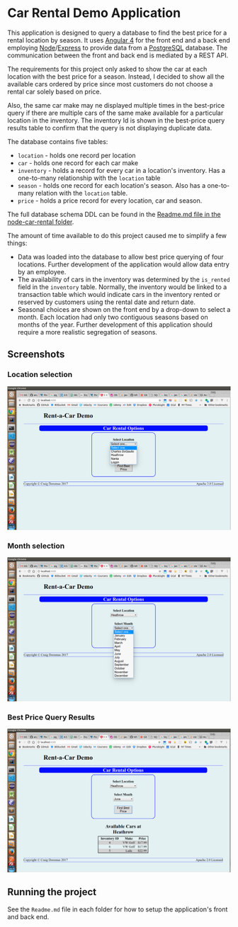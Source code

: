 # Car Rental Demo Application

This application is designed to query a database to find the best price for a rental location by season. It uses [Angular 4](https://angular.io/) for the front end and a back end employing [Node](https://nodejs.org/en/)/[Express](https://expressjs.com/) to provide data from a [PostgreSQL](https://www.postgresql.org/) database. The communication between the front and back end is mediated by a REST API.

The requirements for this project only asked to show the car at each location with the best price for a season. Instead, I decided to show all the available cars ordered by price since most customers do not choose a rental car solely based on price.

Also, the same car make may ne displayed multiple times in the best-price query if there are multiple cars of the same make available for a particular location in the inventory. The inventory Id is shown in the best-price query results table to confirm that the query is not displaying duplicate data.

The database contains five tables:
* `location` - holds one record per location
* `car` - holds one record for each car make
* `inventory` - holds a record for every car in a location's inventory. Has a one-to-many relationship with the `location` table
* `season` - holds one record for each location's season. Also has a one-to-many relation with the `location` table.
* `price` - holds a price record for every location, car and season.

The full database schema DDL can be found in the [Readme.md file in the node-car-rental folder](./node-car-rental/Readme.md).

The amount of time available to do this project caused me to simplify a few things:
* Data was loaded into the database to allow best price querying of four locations. Further development of the application would allow data entry by an employee.
* The availability of cars in the inventory was determined by the `is_rented` field in the `inventory` table. Normally, the inventory would be linked to a transaction table which would indicate cars in the inventory rented or reserved by customers using the rental date and return date.
* Seasonal choices are shown on the front end by a drop-down to select a month. Each location had only two contiguous seasons based on months of the year. Further development of this application should require a more realistic segregation of seasons.

## Screenshots

### Location selection
![Location selection](./screenshots/LocationSelection.png)
### Month selection
![Month selection](./screenshots/MonthDropDown.png)

### Best Price Query Results
![Location selection](./screenshots/PriceQueryResults.png)

## Running the project
See the `Readme.md` file in each folder for how to setup the application's front and back end.
